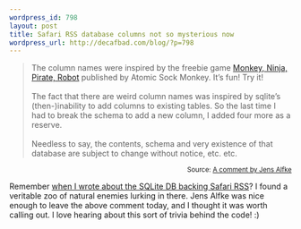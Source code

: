 ```yaml
--- 
wordpress_id: 798
layout: post
title: Safari RSS database columns not so mysterious now
wordpress_url: http://decafbad.com/blog/?p=798
---
```

<blockquote cite="http://decafbad.com/blog/2005/06/28/safarirssdb#comment-3165">The column names were inspired by the freebie game <a href="http://www.atomicsockmonkey.com/freebies/MNPR.pdf">Monkey, Ninja, Pirate, Robot</a> published by Atomic Sock Monkey. It’s fun! Try it!<br /><br />The fact that there are weird column names was inspired by sqlite’s (then-)inability to add columns to existing tables. So the last time I had to break the schema to add a new column, I added four more as a reserve.<br /><br />Needless to say, the contents, schema and very existence of that database are subject to change without notice, etc. etc.</blockquote>
<small style="text-align:right; display:block">Source: <a href="http://decafbad.com/blog/2005/06/28/safarirssdb#comment-3165">A comment by Jens Alfke</a></small>

Remember [when I wrote about the SQLite DB backing Safari RSS][sr]?  I found a veritable zoo of natural enemies lurking in there.  Jens Alfke was nice enough to leave the above comment today, and I thought it was worth calling out.  I love hearing about this sort of trivia behind the code!  :)

[sr]: http://decafbad.com/blog/2005/06/28/safarirssdb

<!-- tags: osx monkey pirate ninja robot rss atom syndication -->
